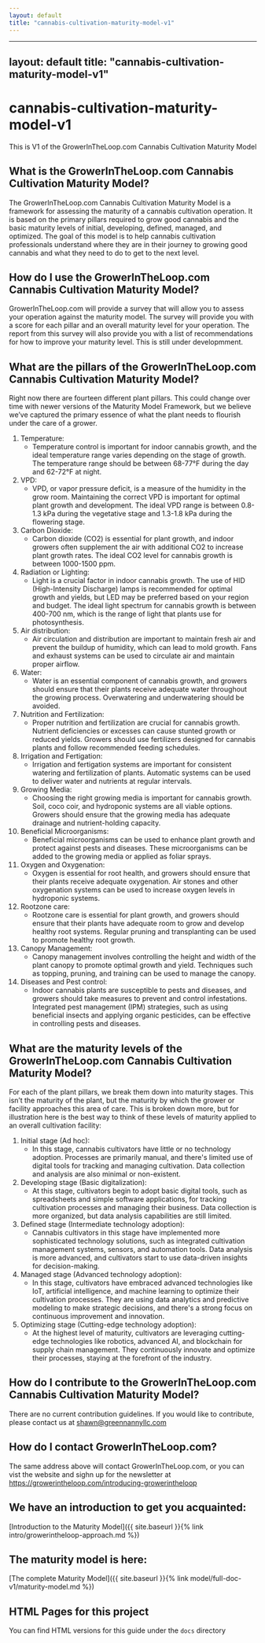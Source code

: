 ```yaml
---
layout: default
title: "cannabis-cultivation-maturity-model-v1"
---
```


---
layout: default
title: "cannabis-cultivation-maturity-model-v1"
---
# cannabis-cultivation-maturity-model-v1
This is V1 of the GrowerInTheLoop.com Cannabis Cultivation Maturity Model
## What is the GrowerInTheLoop.com Cannabis Cultivation Maturity Model?
The GrowerInTheLoop.com Cannabis Cultivation Maturity Model is a framework for assessing the maturity of a cannabis cultivation operation.  It is based on the primary pillars required to grow good cannabis and the basic maturity levels of initial, developing, defined, managed, and optimized. The goal of this model is to help cannabis cultivation professionals understand where they are in their journey to growing good cannabis and what they need to do to get to the next level.
## How do I use the GrowerInTheLoop.com Cannabis Cultivation Maturity Model?
GrowerInTheLoop.com will provide a survey that will allow you to assess your operation against the maturity model.  The survey will provide you with a score for each pillar and an overall maturity level for your operation.  The report from this survey will also provide you with a list of recommendations for how to improve your maturity level. This is still under developmment.
## What are the pillars of the GrowerInTheLoop.com Cannabis Cultivation Maturity Model?
Right now there are fourteen different plant pillars. This could change over time with newer versions of the Maturity Model Framework, but we believe we’ve captured the primary essence of what the plant needs to flourish under the care of a grower.

1. Temperature:
    - Temperature control is important for indoor cannabis growth, and the ideal temperature range varies depending on the stage of growth. The temperature range should be between 68-77°F during the day and 62-72°F at night.
2. VPD:
    - VPD, or vapor pressure deficit, is a measure of the humidity in the grow room. Maintaining the correct VPD is important for optimal plant growth and development. The ideal VPD range is between 0.8-1.3 kPa during the vegetative stage and 1.3-1.8 kPa during the flowering stage.
3. Carbon Dioxide:
    - Carbon dioxide (CO2) is essential for plant growth, and indoor growers often supplement the air with additional CO2 to increase plant growth rates. The ideal CO2 level for cannabis growth is between 1000-1500 ppm.
4. Radiation or Lighting:
    - Light is a crucial factor in indoor cannabis growth. The use of HID (High-Intensity Discharge) lamps is recommended for optimal growth and yields, but LED may be preferred based on your region and budget. The ideal light spectrum for cannabis growth is between 400-700 nm, which is the range of light that plants use for photosynthesis.
5. Air distribution:
    - Air circulation and distribution are important to maintain fresh air and prevent the buildup of humidity, which can lead to mold growth. Fans and exhaust systems can be used to circulate air and maintain proper airflow.
6. Water:
    - Water is an essential component of cannabis growth, and growers should ensure that their plants receive adequate water throughout the growing process. Overwatering and underwatering should be avoided.
7. Nutrition and Fertilization:
    - Proper nutrition and fertilization are crucial for cannabis growth. Nutrient deficiencies or excesses can cause stunted growth or reduced yields. Growers should use fertilizers designed for cannabis plants and follow recommended feeding schedules.
8. Irrigation and Fertigation:
    - Irrigation and fertigation systems are important for consistent watering and fertilization of plants. Automatic systems can be used to deliver water and nutrients at regular intervals.
9. Growing Media:
    - Choosing the right growing media is important for cannabis growth. Soil, coco coir, and hydroponic systems are all viable options. Growers should ensure that the growing media has adequate drainage and nutrient-holding capacity.
10. Beneficial Microorganisms:
    - Beneficial microorganisms can be used to enhance plant growth and protect against pests and diseases. These microorganisms can be added to the growing media or applied as foliar sprays.
11. Oxygen and Oxygenation:
    - Oxygen is essential for root health, and growers should ensure that their plants receive adequate oxygenation. Air stones and other oxygenation systems can be used to increase oxygen levels in hydroponic systems.
12. Rootzone care:
    - Rootzone care is essential for plant growth, and growers should ensure that their plants have adequate room to grow and develop healthy root systems. Regular pruning and transplanting can be used to promote healthy root growth.
13. Canopy Management:
    - Canopy management involves controlling the height and width of the plant canopy to promote optimal growth and yield. Techniques such as topping, pruning, and training can be used to manage the canopy.
14. Diseases and Pest control:
    - Indoor cannabis plants are susceptible to pests and diseases, and growers should take measures to prevent and control infestations. Integrated pest management (IPM) strategies, such as using beneficial insects and applying organic pesticides, can be effective in controlling pests and diseases.
## What are the maturity levels of the GrowerInTheLoop.com Cannabis Cultivation Maturity Model?
For each of the plant pillars, we break them down into maturity stages. This isn’t the maturity of the plant, but the maturity by which the grower or facility approaches this area of care. This is broken down more, but for illustration here is the best way to think of these levels of maturity applied to an overall cultivation facility:

1. Initial stage (Ad hoc):
    - In this stage, cannabis cultivators have little or no technology adoption. Processes are primarily manual, and there's limited use of digital tools for tracking and managing cultivation. Data collection and analysis are also minimal or non-existent.
2. Developing stage (Basic digitalization):
    - At this stage, cultivators begin to adopt basic digital tools, such as spreadsheets and simple software applications, for tracking cultivation processes and managing their business. Data collection is more organized, but data analysis capabilities are still limited.
3. Defined stage (Intermediate technology adoption):
    - Cannabis cultivators in this stage have implemented more sophisticated technology solutions, such as integrated cultivation management systems, sensors, and automation tools. Data analysis is more advanced, and cultivators start to use data-driven insights for decision-making.
4. Managed stage (Advanced technology adoption):
    - In this stage, cultivators have embraced advanced technologies like IoT, artificial intelligence, and machine learning to optimize their cultivation processes. They are using data analytics and predictive modeling to make strategic decisions, and there's a strong focus on continuous improvement and innovation.
5. Optimizing stage (Cutting-edge technology adoption):
    - At the highest level of maturity, cultivators are leveraging cutting-edge technologies like robotics, advanced AI, and blockchain for supply chain management. They continuously innovate and optimize their processes, staying at the forefront of the industry.
## How do I contribute to the GrowerInTheLoop.com Cannabis Cultivation Maturity Model?
There are no current contribution guidelines. If you would like to contribute, please contact us at shawn@greennannyllc.com
## How do I contact GrowerInTheLoop.com?
The same address above will contact GrowerInTheLoop.com, or you can vist the website and sighn up for the newsletter at https://growerintheloop.com/introducing-growerintheloop
## We have an introduction to get you acquainted:
[Introduction to the Maturity Model]({{ site.baseurl }}{% link intro/growerintheloop-approach.md %})
## The maturity model is here:
[The complete Maturity Model]({{ site.baseurl }}{% link model/full-doc-v1/maturity-model.md %})
## HTML Pages for this project
You can find HTML versions for this guide under the `docs` directory
